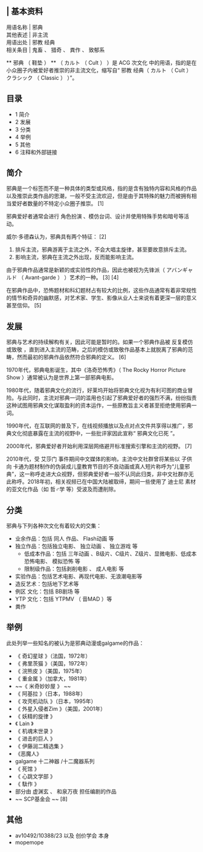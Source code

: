 |  **基本资料**  
---  
用语名称  |  邪典   
其他表述  |  非主流   
用语出处  |  邪教  经典   
相关条目  |  鬼畜  、  猎奇  、  粪作  、  致郁系   
  
** 邪典  （  鞋垫  ）  ** （  カルト  （  Cult  ）  ）是  ACG  次文化
中的用语，指的是在小众圈子内被爱好者推崇的非主流文化，缩写自“  邪教  经典（  カルト  （  Cult  ）  クラシック  （  Classic
）  ）”。

##  目录

  * 1  简介 
  * 2  发展 
  * 3  分类 
  * 4  举例 
  * 5  其他 
  * 6  注释和外部链接 

##  简介

邪典是一个标签而不是一种具体的类型或风格，指的是含有独特内容和风格的作品以及推崇此类作品的思潮，一般不受主流欢迎，但是由于其特殊的魅力而被拥有相当爱好者数量的不特定小众圈子推崇。
[1]

邪典爱好者通常会进行  角色扮演  、模仿台词、设计并使用特殊手势和暗号等活动。

威尔·多德森认为，邪典具有两个特征：  [2]

  1. 排斥主流，邪典游离于主流之外，不会大唱主旋律，甚至要故意排斥主流。 
  2. 影响主流，邪典在主流之外出现，反而能影响主流。 

由于邪典作品通常是新颖的或实验性的作品，因此也被视为先锋派（  アバンギャルド  （  Avant-garde  ）  ）艺术的一种。  [3]  [4]

在邪典作品中，恐怖题材和科幻题材占有较大的比例，这些作品通常有着非常规性的情节和奇异的幽默感，对艺术家、学生、影像从业人士来说有着更深一层的意义甚至信仰。
[5]

##  发展

邪典与艺术的持续解构有关，因此可能是暂时的。如果一个邪典作品被  反复模仿或致敬
，直到进入主流的范畴，之后的模仿或致敬作品基本上就脱离了邪典的范畴，然而最初的邪典作品依然符合邪典的定义。  [6]

1970年代，邪典电影诞生，其中《洛奇恐怖秀》（  The Rocky Horror Picture Show  ）通常被认为是世界上第一部邪典电影。

1980年代，随着邪典文化的流行，好莱坞开始将邪典文化视为有利可图的商业冒险。与此同时，主流对邪典一词的滥用也引起了邪典爱好者的强烈不满，纷纷指责这种试图用邪典文化谋取盈利的资本运作，一些原教旨主义者甚至拒绝使用邪典一词。

1990年代，在互联网的普及下，在线视频播放以及点对点文件共享得以推广，邪典文化彻底暴露在主流的视野中，一些批评家因此宣称“  邪典文化已死  ”。

2000年代，邪典爱好者开始利用深层网络避开标准搜索引擎和主流的视野。  [7]

2010年代，受  艾莎门  事件期间中文媒体的影响，主流中文社群曾将某些以  子供向
卡通为题材制作的伪装成儿童教育节目的不良动画或真人短片称呼为“儿童邪典”，这一称呼走进大众视野，但邪典爱好者一般不认同此归类，非中文社群亦无此称呼。2018年初，相关视频已在中国大陆被取缔，期间一些使用了
迪士尼  素材的亚文化作品（如  哲♂学  等）受波及而遭削除。

##  分类

邪典与下列各种次文化有着较大的交集：

  * 业余作品：包括  同人  作品、  Flash动画  等 
  * 独立作品：包括独立电影、  独立动画  、  独立游戏  等 
    * 低成本作品：包括  三年动画  、B级片、C级片、Z级片、显微电影、低成本恐怖电影、  模拟恐怖  等 
    * 限制级作品：包括剥削电影  、  成人电影  等 
  * 实验作品：包括艺术电影、再现代电影、无浪潮电影等 
  * 造反艺术：包括地下艺术等 
  * 例区  文化：包括  BB剧场  等 
  * YTP  文化：包括  YTPMV  （  音MAD  ）等 
  * 粪作 

##  举例

此处列举一些知名的被认为是邪典动漫或galgame的作品：

  * 《  奇幻星球  》（法国，1972年） 
  * 《  弗里茨猫  》（美国，1972年） 
  * 《  浣熊皮  》（美国，1975年） 
  * 《  重金属  》（加拿大，1981年） 
  * ~~《 米奇妙妙屋  》 ~~
  * 《  阿基拉  》（日本，1988年） 
  * 《  攻壳机动队  》（日本，1995年） 
  * 《  外星入侵者Zim  》（美国，2001年） 
  * 《  妖精的旋律  》 
  * 《  Lain  》 
  * 《  机魂末世录  》 
  * 《  进击的巨人  》 
  * 《  伊藤润二精选集  》 
  * 《恶魔人》 
  * galgame  十二神器  /十二魔器系列 
  * 《  死馆  》 
  * 《  心跳文学部  》 
  * 《  駄作  》 
  * 部分由  虚渊玄  、  和泉万夜  担任编剧的作品 
  * ~~ SCP基金会  ~~ [8] 

##  其他

  * av10492/10388/23  以及  创价学会  本身 
  * mopemope 